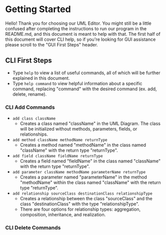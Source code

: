 # Getting Started 

Hello! Thank you for choosing our UML Editor. You might still be a little confused after completing the instructions to run our program in the README.md, and this document is meant to help with that. The first half of this document will cover CLI help, so if you're looking for GUI assistance please scroll to the "GUI First Steps" header.

## CLI First Steps 

- Type ```help``` to view a list of useful commands, all of which will be further explained in this document.
- Type ```help command``` to view helpful information about a specific command, replacing "command" with the desired command (ex. add, delete, rename). 

### CLI Add Commands

- ```add class className```
  - Creates a class named "className" in the UML Diagram. The class will be initialized without methods, parameters, fields, or relationships.
- ```add method className methodName returnType```
  - Creates a method named "methodName" in the class named "className" with the return type "returnType".
- ```add field className fieldName returnType```
  - Creates a field named "fieldName" in the class named "className" with the return type "returnType".
- ```add parameter className methodName parameterName returnType```
  - Creates a parameter named "parameterName" in the method "methodName" within the class named "className" with the return type "returnType".
- ```add relationship sourceClass destinationClass relationshipType```
  - Creates a relationship between the class "sourceClass" and the class "destinationClass" with the type "relationshipType".
  - There are four options for relationship types: aggregation, composition, inheritance, and realization.

### CLI Delete Commands

